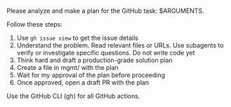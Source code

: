 Please analyze and make a plan for the GitHub task: $ARGUMENTS.

Follow these steps:

1. Use `gh issue view` to get the issue details
2. Understand the problem. Read relevant files or URLs. Use subagents to verify or investigate specific questions. Do not write code yet
3. Think hard and draft a production-grade solution plan
4. Create a file in mgmt/ with the plan
5. Wait for my approval of the plan before proceeding
6. Once approved, open a draft PR with the plan

Use the GitHub CLI (gh) for all GitHub actions.